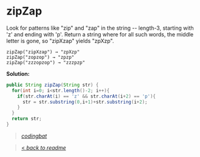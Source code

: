 # zipZap

Look for patterns like "zip" and "zap" in the string -- length-3, starting with 'z' and ending with 'p'. Return a string where for all such words, the middle letter is gone, so "zipXzap" yields "zpXzp".

```
zipZap("zipXzap") → "zpXzp"
zipZap("zopzop") → "zpzp"
zipZap("zzzopzop") → "zzzpzp"
```

**Solution:**

```java
public String zipZap(String str) {
  for(int i=0; i<str.length()-2; i++){
    if(str.charAt(i) == 'z' && str.charAt(i+2) == 'p'){
      str = str.substring(0,i+1)+str.substring(i+2);
    }
  }
  return str;
}
```

> _[codingbat](https://codingbat.com/prob/p180759)_

> [< _back to readme_](/README.md)